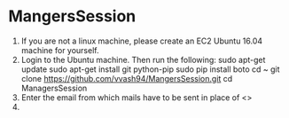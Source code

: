 # MangersSession

1. If you are not a linux machine, please create an EC2 Ubuntu 16.04 machine for yourself.
2. Login to the Ubuntu machine. Then run the following:
   sudo apt-get update
   sudo apt-get install git python-pip
   sudo pip install boto
   cd ~
   git clone https://github.com/vvash94/MangersSession.git
   cd ManagersSession
3. Enter the email from which mails have to be sent in place of <<ENTER EMAIL ID HERE>>
4.
